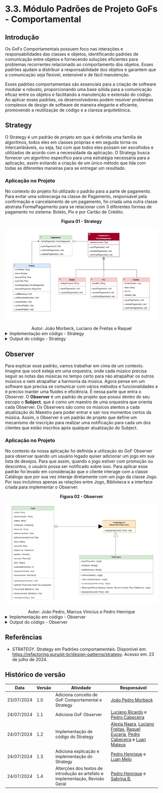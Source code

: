 # 3.3. Módulo Padrões de Projeto GoFs - Comportamental

## Introdução

Os GoFs Comportamentais possuem foco nas interações e responsabilidades das classes e objetos, identificando padrões de comunicação entre objetos e fornecendo soluções eficientes para problemas recorrentes relacionado ao comportamento dos objetos.  Esses padrões ajudam a distribuir a responsabilidade dos objetos e garantem que a comunicação seja flexível, extensível e de fácil manutenção.

Esses padrões comportamentais são essenciais para a criação de software modular e robusto, proporcionando uma base sólida para a comunicação eficaz entre os objetos e facilitando a manutenção e extensão do código. Ao aplicar esses padrões, os desenvolvedores podem resolver problemas complexos de design de software de maneira elegante e eficiente, promovendo a reutilização de código e a clareza arquitetônica.

## Strategy

O Strategy é um padrão de projeto em que é definida uma família de algoritmos, todos eles em classes próprias e em seguida torna-os intercambiáveis, ou seja, faz com que todos eles possam ser escolhidos e utilizados de acordo com a necessidade da aplicação. O Strategy busca fornecer um algoritmo específico para uma estratégia necessária para a aplicação, assim evitando a criação de um único método que lida com todas as diferentes maneiras para se entregar um resultado.

### Aplicação no Projeto

No contexto do projeto foi utilizado o padrão para a parte de pagamento. Para evitar uma sobrecarga na classe de Pagamento, responsável pela confirmação e cancelamento de um pagamento, foi criada uma outra classe abstrata FormaPagamento para se relacionar com 3 diferentes formas de pagamento no sistema: Boleto, Pix e por Cartão de Crédito.

<center><strong>Figura 01 - Strategy</strong></center>

<center>

![Strategy Diagrama](../assets/gof/strategy_diagrama.png)

</center>

<div style="text-align:center;">
Autor: João Morbeck, Luciano de Freitas e Raquel
</div>

<details>
    <summary>Implementação em código - Strategy</summary>

<b>
Código pedido.js
</b>

![Strategy Pedido](../assets/gof/strategy_pedido.png)

<b>
Código pagamento.js
</b>

![Strategy Pagamento](../assets/gof/strategy_pagamento.png)

<b>
Código formaPagamento.js
</b>

![Strategy Forma de Pagamento](../assets/gof/strategy_formaPagamento.png)

<b>
Código boleto.js
</b>

![Strategy Boleto](../assets/gof/strategy_boleto.png)

<b>
Código pix.js
</b>

![Strategy Pix](../assets/gof/strategy_pix.png)

<b>
Código credito.js
</b>

![Strategy Credito](../assets/gof/strategy_credito.png)

</details>

<details>
    <summary>Output do código - Strategy</summary>

Para testarmos os códigos implementados, criamos um arquivo teste.js com as informações necessárias para o teste. Veja a seguir nas imagens as saídas:

<b>
Resultado pagamento por Boleto
</b>

![Strategy Boleto](../assets/gof/strategy_run1.jpg)

<b>
Resultado pagamento por Crédito
</b>

![Strategy Boleto](../assets/gof/strategy_run2.jpg)

<b>
Resultado pagamento por Pix
</b>

![Strategy Boleto](../assets/gof/strategy_run3.jpg)

</details>

## Observer

Para explicar esse padrão, vamos trabalhar em cima de um contexto. Imagine que você esteja em uma orquestra, onde cada músico precisa seguir as notas das músicas no tempo certo para não atrapalhar os outros músicos e nem atrapalhar a harmonia da música. Agora pense em um software que precisa se comunicar com vários métodos e funcionalidades e é preciso manter uma fluides e eficiência. É nessa parte que entra o Observer. O **Observer** é um padrão de projeto que possui dentro do seu escopo o **Subject**, que é como um maestro de uma orquestra que orienta cada Observer. Os Observers são como os músicos atentos a cada atualização do Maestro para poder entrar e sair nos momentos certos da música. Assim, o Observer é um padrão de projeto que define um mecanismo de inscrição para realizar uma notificação para cada um dos clientes que estão inscritos após qualquer atualização do Subject.

### Aplicação no Projeto

No contexto da nossa aplicação foi definida a utilização do GoF Observer para observar quando um usuário logado quiser adicionar um jogo em sua lista de desejos. Para que assim, quando o jogo estiver com promoção ou descontos, o usuário possa ser notificado sobre isso. Para aplicar esse padrão foi levado em consideração que o cliente interage com a classe Catálogo que por sua vez interaje diretamente com um jogo da classe Jogo. Por isso incluímos apenas as relações entre Jogo, Biblioteca e a interface criada para implementar o Observer.

<center><strong>Figura 02 - Observer</strong></center>

<center>

![gof_observer](../assets/gof/observer.png)

</center>

<div style="text-align:center;">
Autor: João Pedro, Marcus Vinicius e Pedro Henrique
</div>

<details>

<summary> Implementação em código - Observer </summary>

![gof_observer](../assets/gof/observerCode.png)

</details>

<details>
    <summary>Output do código - Observer</summary>

![gof_observer](../assets/gof/observerRun.png)

</details>

## Referências

- STRATEGY. Strategy em Padrões comportamentais. Disponível em: <https://refactoring.guru/pt-br/design-patterns/strategy>. Acesso em: 23 de julho de 2024.

## Histórico de versão

| Data       | Versão | Atividade                                          | Responsável                                                                                                                                                                                                     |
| ---------- | ------ | -------------------------------------------------- | --------------------------------------------------------------------------------------------------------------------------------------------------------------------------------------------------------------- |
| 23/07/2024 | 1.0    | Adiciona conceito de GoF Comportamental e Strategy | [João Pedro Morbeck](https://github.com/uMorbeck)                                                                                                                                                               |
| 24/07/2024 | 1.1    | Adiciona GoF Observer                              | [Luciano Ricardo](https://github.com/l-ricardo) e [Pedro Cabeceira](https://github.com/pkbceira03)                                                                                                              |
| 24/07/2024 | 1.2    | Implementação de código do Strategy                | [Alexia Naara](https://github.com/alexianaa), [Luciano Freitas](https://github.com/luciano-freitas-melo), [Raquel Eucaria](https://github.com/raqueleucaria), [Pedro Cabeceira](https://github.com/pkbceira03) e [Luan Mateus](https://github.com/luanduartee) |
| 24/07/2024 | 1.3    | Adiciona explicação e implementação do Strategy    | [Pedro Henrique](https://github.com/phmelosilva) e [Luan Melo](https://github.com/luanmq)                                                                                                                       |
| 24/07/2024 | 1.4    | Alterções dos textos de introdução ao artefato e implementação, Revisão Geral | [Pedro Henrique](https://github.com/phmelosilva) e [Sabrina B.](https://github.com/sabrinaberno) |
